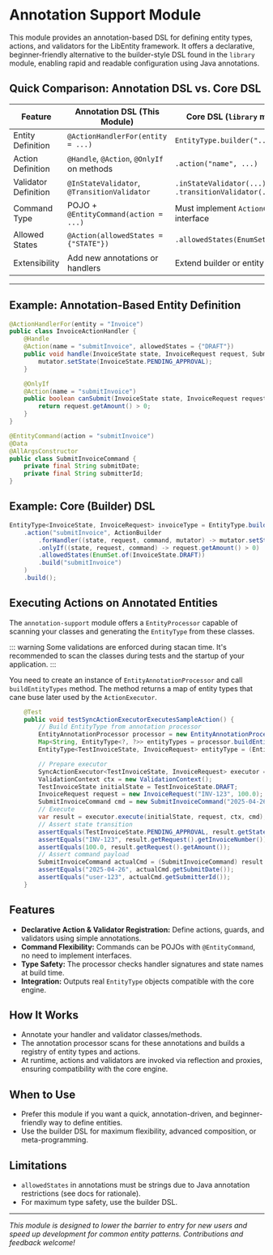 # Annotation Support Module

This module provides an annotation-based DSL for defining entity types, actions, and validators for the LibEntity framework. It offers a declarative, beginner-friendly alternative to the builder-style DSL found in the `library` module, enabling rapid and readable configuration using Java annotations.

## Quick Comparison: Annotation DSL vs. Core DSL

| Feature               | Annotation DSL (This Module)                      | Core DSL (`library` module)                 |
|----------------------|---------------------------------------------------|---------------------------------------------|
| Entity Definition    | `@ActionHandlerFor(entity = ...)`                  | `EntityType.builder("...")`                |
| Action Definition    | `@Handle`, `@Action`, `@OnlyIf` on methods        | `.action("name", ...)`                      |
| Validator Definition | `@InStateValidator`, `@TransitionValidator`       | `.inStateValidator(...)`, `.transitionValidator(...)` |
| Command Type         | POJO + `@EntityCommand(action = ...)`             | Must implement `ActionCommand` interface    |
| Allowed States       | `@Action(allowedStates = {"STATE"})`             | `.allowedStates(EnumSet.of(...))`           |
| Extensibility        | Add new annotations or handlers                   | Extend builder or entity classes            |

---

## Example: Annotation-Based Entity Definition

```java
@ActionHandlerFor(entity = "Invoice")
public class InvoiceActionHandler {
    @Handle
    @Action(name = "submitInvoice", allowedStates = {"DRAFT"})
    public void handle(InvoiceState state, InvoiceRequest request, SubmitInvoiceCommand command, StateMutator<InvoiceState> mutator) {
        mutator.setState(InvoiceState.PENDING_APPROVAL);
    }

    @OnlyIf
    @Action(name = "submitInvoice")
    public boolean canSubmit(InvoiceState state, InvoiceRequest request, SubmitInvoiceCommand command) {
        return request.getAmount() > 0;
    }
}

@EntityCommand(action = "submitInvoice")
@Data
@AllArgsConstructor
public class SubmitInvoiceCommand {
    private final String submitDate;
    private final String submitterId;
}
```

## Example: Core (Builder) DSL

```java
EntityType<InvoiceState, InvoiceRequest> invoiceType = EntityType.builder("Invoice")
    .action("submitInvoice", ActionBuilder
        .forHandler((state, request, command, mutator) -> mutator.setState(InvoiceState.PENDING_APPROVAL))
        .onlyIf((state, request, command) -> request.getAmount() > 0)
        .allowedStates(EnumSet.of(InvoiceState.DRAFT))
        .build("submitInvoice")
    )
    .build();
```

## Executing Actions on Annotated Entities

The `annotation-support` module offers a `EntityProcessor` capable of scanning your classes and generating the `EntityType` from these classes. 

::: warning
Some validations are enforced during stacan time. It's recommended to scan the classes during tests and the startup of your application.
:::

You need to create an instance of `EntityAnnotationProcessor` and call `buildEntityTypes` method. The method returns a map of entity types that cane buse later used by the `ActionExecutor`.

```java
    @Test
    public void testSyncActionExecutorExecutesSampleAction() {
        // Build EntityType from annotation processor
        EntityAnnotationProcessor processor = new EntityAnnotationProcessor();
        Map<String, EntityType<?, ?>> entityTypes = processor.buildEntityTypes("com.libentity.annotation.processor");
        EntityType<TestInvoiceState, InvoiceRequest> entityType = (EntityType<TestInvoiceState, InvoiceRequest>) entityTypes.get("Invoice");

        // Prepare executor
        SyncActionExecutor<TestInvoiceState, InvoiceRequest> executor = new SyncActionExecutor<>(entityType);
        ValidationContext ctx = new ValidationContext();
        TestInvoiceState initialState = TestInvoiceState.DRAFT;
        InvoiceRequest request = new InvoiceRequest("INV-123", 100.0);
        SubmitInvoiceCommand cmd = new SubmitInvoiceCommand("2025-04-26", "user-123");
        // Execute
        var result = executor.execute(initialState, request, ctx, cmd);
        // Assert state transition
        assertEquals(TestInvoiceState.PENDING_APPROVAL, result.getState());
        assertEquals("INV-123", result.getRequest().getInvoiceNumber());
        assertEquals(100.0, result.getRequest().getAmount());
        // Assert command payload
        SubmitInvoiceCommand actualCmd = (SubmitInvoiceCommand) result.getCommand();
        assertEquals("2025-04-26", actualCmd.getSubmitDate());
        assertEquals("user-123", actualCmd.getSubmitterId());
    }
```

## Features
- **Declarative Action & Validator Registration:** Define actions, guards, and validators using simple annotations.
- **Command Flexibility:** Commands can be POJOs with `@EntityCommand`, no need to implement interfaces.
- **Type Safety:** The processor checks handler signatures and state names at build time.
- **Integration:** Outputs real `EntityType` objects compatible with the core engine.

## How It Works
- Annotate your handler and validator classes/methods.
- The annotation processor scans for these annotations and builds a registry of entity types and actions.
- At runtime, actions and validators are invoked via reflection and proxies, ensuring compatibility with the core engine.

## When to Use
- Prefer this module if you want a quick, annotation-driven, and beginner-friendly way to define entities.
- Use the builder DSL for maximum flexibility, advanced composition, or meta-programming.

## Limitations
- `allowedStates` in annotations must be strings due to Java annotation restrictions (see docs for rationale).
- For maximum type safety, use the builder DSL.

---

*This module is designed to lower the barrier to entry for new users and speed up development for common entity patterns. Contributions and feedback welcome!*